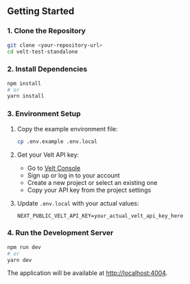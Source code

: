 ## Getting Started

### 1. Clone the Repository

```bash
git clone <your-repository-url>
cd velt-test-standalone
```

### 2. Install Dependencies

```bash
npm install
# or
yarn install
```

### 3. Environment Setup

1. Copy the example environment file:

   ```bash
   cp .env.example .env.local
   ```

2. Get your Velt API key:

   - Go to [Velt Console](https://console.velt.dev/)
   - Sign up or log in to your account
   - Create a new project or select an existing one
   - Copy your API key from the project settings

3. Update `.env.local` with your actual values:
   ```env
   NEXT_PUBLIC_VELT_API_KEY=your_actual_velt_api_key_here
   ```

### 4. Run the Development Server

```bash
npm run dev
# or
yarn dev
```

The application will be available at [http://localhost:4004](http://localhost:4004).
